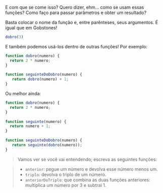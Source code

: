 E com que se come isso? Quero dizer, ehm... como se usam essas funções? Como faço para passar parâmetros e obter um resultado?

Basta colocar o nome da função e, entre parênteses, seus argumentos. É igual que em Gobstones!

``` javascript
dobro(3)
```

E também podemos usá-los dentro de outras funções! Por exemplo:

``` javascript
function dobro(numero) {
  return 2 * numero;
}
 
function seguinteDoDobro(numero) {
   return dobro(numero) + 1;
}
```

Ou melhor ainda:

``` javascript
function dobro(numero) {
  return 2 * numero;
}
 
function seguinte(numero) {
  return numero + 1;
}
 
function seguinteDoDobro(numero) {
   return seguinte(dobro(numero));
}
```

> Vamos ver se você vai entendendo; escreva as seguintes funções:

> * `anterior`: pegue um número e devolva esse número menos um.
> * `triplo`: devolva o triplo de um número.
> * `anteriorDoTriplo`: que combina as duas funções anteriores: multiplica um número por 3 e subtrai 1.